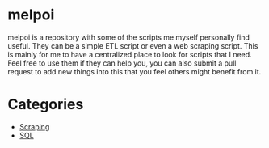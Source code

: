 # melpoi
melpoi is a repository with some of the scripts me myself personally find useful. They can be a simple ETL script or even a web scraping script. This is mainly for me to have a centralized place to look for scripts that I need. Feel free to use them if they can help you, you can also submit a pull request to add new things into this that you feel others might benefit from it.

# Categories
- [Scraping](https://github.com/la0bing/melpoi/tree/main/melpoi/scraping)
- [SQL](https://github.com/la0bing/melpoi/tree/main/melpoi/sql)
